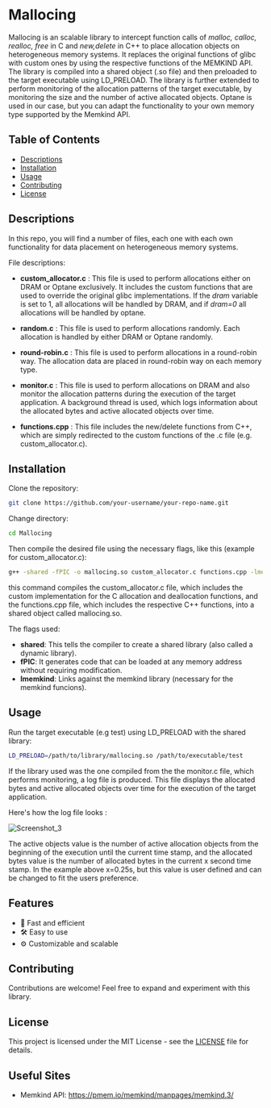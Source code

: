 # Mallocing

Mallocing is an scalable library to intercept function calls of *malloc, calloc, realloc, free* in C and *new,delete* in C++
to place allocation objects on heterogeneous memory systems. It replaces the original functions of glibc with custom ones by using
the respective functions of the MEMKIND API. 
The library is compiled into a shared object (.so file) and then preloaded to the target executable using LD_PRELOAD.
The library is further extended to perform monitoring of the allocation patterns of the
target executable, by monitoring the size and the number of active allocated objects. Optane is used in our case, but you can adapt the functionality
to your own memory type supported by the Memkind API.


## Table of Contents
- [Descriptions](#Descriptions)
- [Installation](#installation)
- [Usage](#usage)
- [Contributing](#contributing)
- [License](#license)

## Descriptions
In this repo, you will find a number of files, each one with each own functionality for data placement on heterogeneous memory systems.

File descriptions:
- **custom_allocator.c** : This file is used to perform allocations either on DRAM or Optane exclusively. It includes the custom functions that are used to override the original
  glibc implementations. If the *dram* variable is set to 1, all allocations will be handled by DRAM, and if *dram=0* all allocations will be handled by optane.

- **random.c** : This file is used to perform allocations randomly. Each allocation is handled by either DRAM or Optane randomly.

- **round-robin.c** : This file is used to perform allocations in a round-robin way. The allocation data are placed in round-robin way
on each memory type.

- **monitor.c** : This file is used to perform allocations on DRAM and also monitor the allocation patterns during the execution of the
  target application. A background thread is used, which logs information about the allocated bytes and active allocated objects over time.

- **functions.cpp** : This file includes the new/delete functions from C++, which are simply redirected to the custom functions of the .c file (e.g. custom_allocator.c).

## Installation
Clone the repository:
```bash
git clone https://github.com/your-username/your-repo-name.git
```
Change directory:
```bash
cd Mallocing
```

Then compile the desired file using the necessary flags, like this (example for custom_allocator.c):

```bash
g++ -shared -fPIC -o mallocing.so custom_allocator.c functions.cpp -lmemkind
```

this command compiles the custom_allocator.c file, which includes the custom implementation for the C allocation and deallocation functions, and the functions.cpp 
file, which includes the respective C++ functions, into a shared object called mallocing.so.

The flags used:
- **shared**:  This tells the compiler to create a shared library (also called a dynamic library).
- **fPIC**:  It generates code that can be loaded at any memory address without requiring modification.
- **lmemkind**:  Links against the memkind library (necessary for the memkind funcions).



## Usage
Run the target executable (e.g test) using LD_PRELOAD with the shared library:
```bash
LD_PRELOAD=/path/to/library/mallocing.so /path/to/executable/test
```
If the library used was the one compiled from the the monitor.c file, which performs monitoring, a log file is produced.
This file displays the allocated bytes and active allocated objects over time 
for the execution of the target application.

Here's how the log file looks :

![Screenshot_3](https://github.com/user-attachments/assets/f55597e6-f2ff-414d-b3ed-032b2ef634b8)

The active objects value is the number of active allocation objects from the beginning of the execution until the current time stamp, and
the allocated bytes value is the number of allocated bytes in the current x second time stamp. In the example above x=0.25s, but this value is user defined and can be changed to fit the users preference.

## Features
- 🚀 Fast and efficient
- 🛠️ Easy to use
- ⚙️ Customizable and scalable

## Contributing
Contributions are welcome! Feel free to expand and experiment with this library.

## License
This project is licensed under the MIT License - see the [LICENSE](LICENSE) file for details.

## Useful Sites
- Memkind API: https://pmem.io/memkind/manpages/memkind.3/

